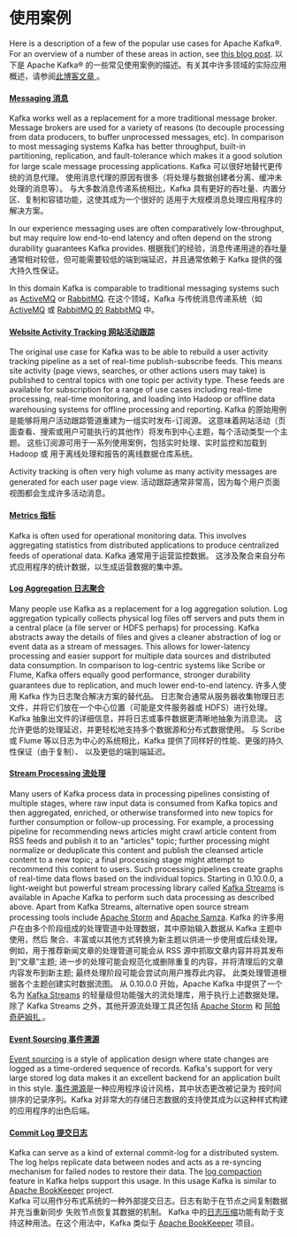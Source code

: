 # 使用案例

 Here is a description of a few of the popular use cases for Apache Kafka®. For an overview of a number of these areas in action, see [this blog post](https://engineering.linkedin.com/distributed-systems/log-what-every-software-engineer-should-know-about-real-time-datas-unifying/). 
以下是 Apache Kafka® 的一些常见使用案例的描述。有关其中许多领域的实际应用概述，请参阅[此博客文章 ](https://engineering.linkedin.com/distributed-systems/log-what-every-software-engineer-should-know-about-real-time-datas-unifying/)。

#### [Messaging 消息](https://kafka.apache.org/uses#uses_messaging)

Kafka works well as a replacement for a more traditional message broker. Message brokers are used for a variety of reasons (to decouple  processing from data producers, to buffer unprocessed messages, etc). In comparison to most messaging systems Kafka has better throughput,  built-in partitioning, replication, and fault-tolerance which makes it a good solution for large scale message processing applications. 
Kafka 可以很好地替代更传统的消息代理。 使用消息代理的原因有很多（将处理与数据创建者分离、缓冲未处理的消息等）。 与大多数消息传递系统相比，Kafka 具有更好的吞吐量、内置分区、复制和容错功能，这使其成为一个很好的 适用于大规模消息处理应用程序的解决方案。

In our experience messaging uses are often comparatively low-throughput, but may require low end-to-end latency and often depend on the strong durability guarantees Kafka provides. 
根据我们的经验，消息传递用途的吞吐量通常相对较低，但可能需要较低的端到端延迟，并且通常依赖于 Kafka 提供的强大持久性保证。

In this domain Kafka is comparable to traditional messaging systems such as [ActiveMQ](https://activemq.apache.org) or [RabbitMQ](https://www.rabbitmq.com). 
在这个领域，Kafka 与传统消息传递系统（如 [ActiveMQ](https://activemq.apache.org) 或 [RabbitMQ 的 RabbitMQ](https://www.rabbitmq.com) 中。

#### [Website Activity Tracking 网站活动跟踪](https://kafka.apache.org/uses#uses_website)

The original use case for Kafka was to be able to rebuild a user  activity tracking pipeline as a set of real-time publish-subscribe  feeds. This means site activity (page views, searches, or other actions users  may take) is published to central topics with one topic per activity  type. These feeds are available for subscription for a range of use cases  including real-time processing, real-time monitoring, and loading into  Hadoop or offline data warehousing systems for offline processing and reporting. 
Kafka 的原始用例是能够将用户活动跟踪管道重建为一组实时发布-订阅源。 这意味着网站活动（页面查看、搜索或用户可能执行的其他作）将发布到中心主题，每个活动类型一个主题。 这些订阅源可用于一系列使用案例，包括实时处理、实时监控和加载到 Hadoop 或 用于离线处理和报告的离线数据仓库系统。

Activity tracking is often very high volume as many activity messages are generated for each user page view. 
活动跟踪通常非常高，因为每个用户页面视图都会生成许多活动消息。

#### [Metrics 指标](https://kafka.apache.org/uses#uses_metrics)

Kafka is often used for operational monitoring data. This involves aggregating statistics from distributed applications to produce centralized feeds of operational data. 
Kafka 通常用于运营监控数据。 这涉及聚合来自分布式应用程序的统计数据，以生成运营数据的集中源。

#### [Log Aggregation 日志聚合](https://kafka.apache.org/uses#uses_logs)

Many people use Kafka as a replacement for a log aggregation solution. Log aggregation typically collects physical log files off servers and  puts them in a central place (a file server or HDFS perhaps) for  processing. Kafka abstracts away the details of files and gives a cleaner  abstraction of log or event data as a stream of messages. This allows for lower-latency processing and easier support for multiple data sources and distributed data consumption. In comparison to log-centric systems like Scribe or Flume, Kafka offers  equally good performance, stronger durability guarantees due to  replication, and much lower end-to-end latency. 
许多人使用 Kafka 作为日志聚合解决方案的替代品。 日志聚合通常从服务器收集物理日志文件，并将它们放在一个中心位置（可能是文件服务器或 HDFS）进行处理。 Kafka 抽象出文件的详细信息，并将日志或事件数据更清晰地抽象为消息流。 这允许更低的处理延迟，并更轻松地支持多个数据源和分布式数据使用。 与 Scribe 或 Flume 等以日志为中心的系统相比，Kafka 提供了同样好的性能、更强的持久性保证（由于复制）、 以及更低的端到端延迟。

#### [Stream Processing 流处理](https://kafka.apache.org/uses#uses_streamprocessing)

Many users of Kafka process data in processing pipelines consisting of  multiple stages, where raw input data is consumed from Kafka topics and  then aggregated, enriched, or otherwise transformed into new topics for  further consumption or follow-up processing. For example, a processing pipeline for recommending news articles might  crawl article content from RSS feeds and publish it to an "articles"  topic; further processing might normalize or deduplicate this content and  publish the cleansed article content to a new topic; a final processing stage might attempt to recommend this content to  users. Such processing pipelines create graphs of real-time data flows based on the individual topics. Starting in 0.10.0.0, a light-weight but powerful stream processing  library called [Kafka Streams](https://kafka.apache.org/documentation/streams) is available in Apache Kafka to perform such data processing as described above. Apart from Kafka Streams, alternative open source stream processing tools include [Apache Storm](https://storm.apache.org/) and [Apache Samza](https://samza.apache.org/). 
Kafka 的许多用户在由多个阶段组成的处理管道中处理数据，其中原始输入数据从 Kafka 主题中使用，然后 聚合、丰富或以其他方式转换为新主题以供进一步使用或后续处理。 例如，用于推荐新闻文章的处理管道可能会从 RSS 源中抓取文章内容并将其发布到“文章”主题; 进一步的处理可能会规范化或删除重复的内容，并将清理后的文章内容发布到新主题; 最终处理阶段可能会尝试向用户推荐此内容。 此类处理管道根据各个主题创建实时数据流图。 从 0.10.0.0 开始，Apache Kafka 中提供了一个名为 [Kafka Streams](https://kafka.apache.org/documentation/streams) 的轻量级但功能强大的流处理库，用于执行上述数据处理。除了 Kafka Streams 之外，其他开源流处理工具还包括 [Apache Storm](https://storm.apache.org/) 和 [阿帕奇萨姆扎 ](https://samza.apache.org/)。

#### [Event Sourcing 事件溯源](https://kafka.apache.org/uses#uses_eventsourcing)

[Event sourcing](https://martinfowler.com/eaaDev/EventSourcing.html) is a style of application design where state changes are logged as a time-ordered sequence of records. Kafka's support for very large stored  log data makes it an excellent backend for an application built in this  style. 
[事件溯源](https://martinfowler.com/eaaDev/EventSourcing.html)是一种应用程序设计风格，其中状态更改被记录为 按时间排序的记录序列。Kafka 对非常大的存储日志数据的支持使其成为以这种样式构建的应用程序的出色后端。

#### [Commit Log 提交日志](https://kafka.apache.org/uses#uses_commitlog)

Kafka can serve as a kind of external commit-log for a distributed  system. The log helps replicate data between nodes and acts as a  re-syncing mechanism for failed nodes to restore their data. The [log compaction](https://kafka.apache.org/documentation.html#compaction) feature in Kafka helps support this usage. In this usage Kafka is similar to [Apache BookKeeper](https://bookkeeper.apache.org/) project.  			
Kafka 可以用作分布式系统的一种外部提交日志。日志有助于在节点之间复制数据并充当重新同步 失败节点恢复其数据的机制。 Kafka 中的[日志压缩](https://kafka.apache.org/documentation.html#compaction)功能有助于支持这种用法。在这个用法中，Kafka 类似于 [Apache BookKeeper](https://bookkeeper.apache.org/) 项目。